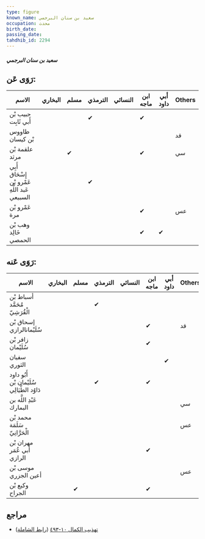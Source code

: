 ```yaml
---
type: figure
known_name: سعيد بن سنان البرجمي
occupation: محدث
birth_date:
passing_date:
tahdhib_id: 2294
---
```

##### سعيد بن سنان البرجمي

## رَوَى عَن:
| الاسم                                          | البخاري | مسلم | الترمذي | النسائي | ابن ماجه | أبي داود | Others |
| ---------------------------------------------- | ------- | ---- | ------- | ------- | -------- | -------- | ------ |
| حبيب بْن أَبي ثَابِت                           |         |      | ✔       |         | ✔        |          |        |
| طاووس بْن كيسان                                |         |      |         |         |          |          | قد     |
| علقمة بْن مرثد                                 |         | ✔    |         |         | ✔        |          | سي     |
| أَبِي إِسْحَاق عَمْرو بْن عَبد اللَّهِ السبيعي |         |      | ✔       |         |          |          |        |
| عَمْرو بْن مرة                                 |         |      |         |         | ✔        |          | عس     |
| وهب بْن خَالِد الحمصي                          |         |      |         |         | ✔        | ✔        |        |
## رَوَى عَنه:
| الاسم                                       | البخاري | مسلم | الترمذي | النسائي | ابن ماجه | أبي داود | Others |
| ------------------------------------------- | ------- | ---- | ------- | ------- | -------- | -------- | ------ |
| أسباط بْن مُحَمَّد الْقُرَشِيّ              |         |      | ✔       |         |          |          |        |
| إسحاق بْن سُلَيْمانالرازي                   |         |      |         |         | ✔        |          | قد     |
| زافر بْن سُلَيْمان                          |         |      |         |         | ✔        |          |        |
| سفيان الثوري                                |         |      |         |         |          | ✔        |        |
| أَبُو داود سُلَيْمان بْن دَاوُد الطَّيَالِي |         |      | ✔       |         | ✔        |          |        |
| عَبْدِ اللَّه بن البمارك                    |         |      |         |         |          |          | سي     |
| محمد بْن سَلَمَة الْحَرَّانِيّ              |         |      |         |         |          |          | عس     |
| مهران بْن أَبي عُمَر الرازي                 |         |      |         |         | ✔        |          |        |
| موسى بْن أعين الجزري                        |         |      |         |         |          |          | عس     |
| وكيع بْن الجراح                             |         | ✔    |         |         | ✔        |          |        |
## مراجع
- [تهذيب الكمال ١٠-٤٩٣](obsidian://open?vault=Tahdhib-al-Kamal&file=Figures/٢٢٩٤-سعيد%20بن%20سنان%20البرجمي) ([رابط الشاملة](https://shamela.ws/book/3722/5265))
